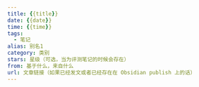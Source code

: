 ```yaml
---
title: {{title}}
date: {{date}}
time: {{time}}
tags:
  - 笔记
alias: 别名1
category: 类别
stars: 星级（可选，当为评测笔记的时候会存在）
from: 基于什么，来自什么
url: 文章链接（如果已经发文或者已经存在在 Obsidian publish 上的话）
---
```


